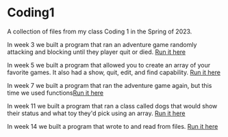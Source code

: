 # Coding1
A collection of files from my class Coding 1 in the Spring of 2023.

In week 3 we built a program that ran an adventure game randomly attacking and blocking until they player quit or died. [Run it here](https://replit.com/@SamHein23/Coding1-w3assignment)

In week 5 we built a program that allowed you to create an array of your favorite games. It also had a show, quit, edit, and find capability. [Run it here](https://replit.com/@SamHein23/Coding1-Assignment2)

In week 7 we built a program that ran the adventure game again, but this time we used functions[Run it here](https://replit.com/@SamHein23/Coding1-W7Assignment)

In week 11 we built a program that ran a class called dogs that would show their status and what toy they'd pick using an array. [Run it here](https://replit.com/@SamHein23/Coding-W11-Assignment)

In week 14 we built a program that wrote to and read from files. [Run it here](https://replit.com/@SamHein23/Coding1-W14-Assignment)
